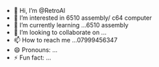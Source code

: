 - 👋 Hi, I’m @RetroAl
- 👀 I’m interested in 6510 assembly/ c64 computer
- 🌱 I’m currently learning ...6510 assembly
- 💞️ I’m looking to collaborate on ...
- 📫 How to reach me ...07999456347
- 😄 Pronouns: ...
- ⚡ Fun fact: ...

<!---
RetroAl/RetroAl is a ✨ special ✨ repository because its `README.md` (this file) appears on your GitHub profile.
You can click the Preview link to take a look at your changes.
--->

